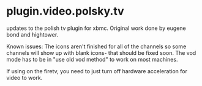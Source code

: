 plugin.video.polsky.tv
======================

updates to the polish tv plugin for xbmc.  Original work done by eugene bond and hightower.

Known issues:  The icons aren't finished for all of the channels so some channels will show up with 
blank icons- that should be fixed soon.   The vod mode has to be in "use old vod method" to work on most machines.

If using on the firetv, you need to just turn off hardware acceleration for video to work.
